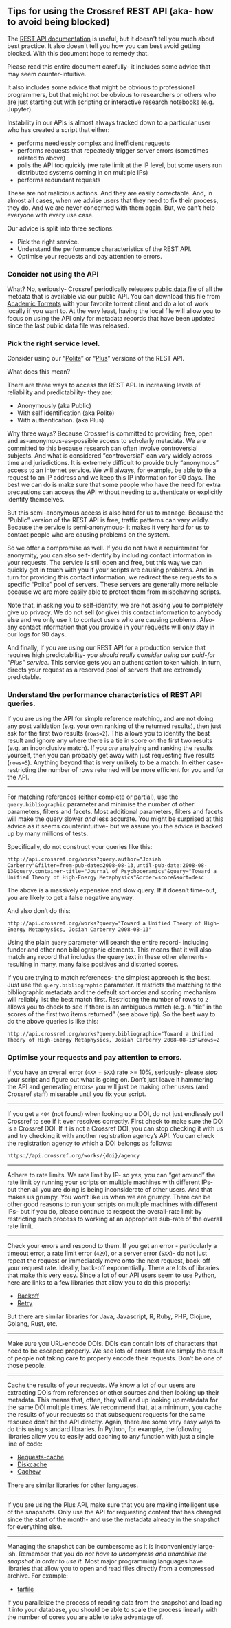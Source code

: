 ## Tips for using the Crossref REST API (aka- how to avoid being blocked)

The [REST API documentation](https://api.crossref.org) is useful, but it doesn't tell you much about best practice. It also doesn't tell you how you can best avoid getting blocked. With this document hope to remedy that.

Please read this entire document carefully- it includes some advice that may seem counter-intuitive.

It also includes some advice that might be obvious to professional programmers, but that might not be obvious to researchers or others who are just starting out with scripting or interactive research notebooks (e.g. Jupyter).

Instability in our APIs is almost always tracked down to a particular user who has created a script that either:

- performs needlessly complex and inefficient requests
- performs requests that repeatedly trigger server errors (sometimes related to above)
- polls the API too quickly (we rate limit at the IP level, but some users run distributed systems coming in on multiple IPs)
- performs redundant requests

These are not malicious actions. And they are easily correctable. And, in almost all cases, when we advise users that they need to fix their process, they do. And we are never concerned with them again. But, we can’t help everyone with every use case.

Our advice is split into three sections:

- Pick the right service.
- Understand the performance characteristics of the REST API.
- Optimise your requests and pay attention to errors.

### Concider not using the API

What? No, seriously- Crossref periodically releases [public data file](https://www.crossref.org/blog/new-public-data-file-120-million-metadata-records/) of all the metdata that is available via our public API. You can download this file from [Academic Torrents](https://academictorrents.com/) with your favorite torrent client and do a lot of work locally if you want to. At the very least, having the local file will allow you to focus on using the API only for metadata records that have been updated since the last public data file was released.


### Pick the right service level.



Consider using our “[Polite](https://github.com/CrossRef/rest-api-doc#good-manners--more-reliable-service)” or “[Plus](https://www.crossref.org/services/metadata-retrieval/metadata-plus/)” versions of the REST API. 

What does this mean?

There are three ways to access the REST API. In increasing levels of reliability and predictability- they are:

- Anonymously (aka Public)
- With self identification (aka Polite)
- With authentication. (aka Plus)

Why three ways? Because Crossref is committed to providing free, open and as-anonymous-as-possible access to scholarly metadata. We are committed to this because research can often involve controversial subjects. And what is considered “controversial” can vary widely across time and jurisdictions. It is extremely difficult to provide truly “anonymous” access to an internet service. We will always, for example, be able to tie a request to an IP address and we keep this IP information for 90 days. The best we can do is make sure that some people who have the need for extra precautions can access the API without needing to authenticate or explicitly identify themselves. 

But this semi-anonymous access is also hard for us to manage. Because the “Public” version of the REST API is free, traffic patterns can vary wildly. Because the service is semi-anonymous- it makes it very hard for us to contact people who are causing problems on the system.
 
So we offer a compromise as well. If you do not have a requirement for anonymity, you can also self-identify by including contact information in your requests. The service is still open and free, but  this way we can quickly get in touch with you if your scripts are causing problems. And in turn for providing this contact information, we redirect these requests to a specific “Polite” pool of servers. These servers are generally more reliable because we are more easily able to protect them from misbehaving scripts.

Note that, in asking you to self-identify, we are not asking you to completely give up privacy. We do not  sell (or give) this contact information to anybody else and we only use it to contact users who are causing problems. Also- any contact information that you provide in your requests will only stay in our logs for 90 days.

And finally, if you are using our REST API for a production service that requires high predictability- *you should really consider using our paid-for “Plus” service.* This service gets you an authentication token which, in turn, directs your request as a reserved pool of servers that are extremely predictable.

### Understand the performance characteristics of REST API queries.

If you are using the API for simple reference matching, and are not doing any post validation (e.g. your own ranking of the returned results), then just ask for the first two results (`rows=2`). This allows you to identify the best result and ignore any where there is a tie in score on the first two results (e.g. an inconclusive match). If you *are* analyzing and ranking the results yourself, then you can probably get away with just requesting five results (`rows=5`). Anything beyond that is very unlikely to be a match. In either case- restricting the number of rows returned will be more efficient for you and for the API.

<hr/>

For matching references (either complete or partial), use the `query.bibliographic` parameter and minimise the number of other parameters, filters and facets. Most additional parameters, filters and facets will make the query slower *and* less accurate. You might be surprised at this advice as it seems counterintuitive- but we assure you the advice is backed up by many millions of tests.

Specifically, do not construct your queries like this:
```
http://api.crossref.org/works?query.author="Josiah Carberry"&filter=from-pub-date:2008-08-13,until-pub-date:2008-08-13&query.container-title="Journal of Psychoceramics"&query="Toward a Unified Theory of High-Energy Metaphysics"&order=score&sort=desc
```
The above is a massively expensive and slow query. If it doesn’t time-out, you are likely to get a false negative anyway.

And also don’t do this:
```
http://api.crossref.org/works?query="Toward a Unified Theory of High-Energy Metaphysics, Josiah Carberry 2008-08-13"
```
Using the plain `query` parameter will search the entire record- including funder and other non bibliographic elements. This means that it will also match any record that includes the query text in these other elements- resulting in many, many false positives and distorted scores.

If you are trying to match references- the simplest approach is the best. Just use the `query.bibliographic` parameter. It restricts the matching to the bibliographic metadata and the default sort order and scoring mechanism will reliably list the best match first. Restricting the number of rows to `2` allows you to check to see if there is an ambiguous match (e.g. a “tie” in the scores of the first two items returned” (see above tip). So the best way to do the above queries is like this:

```
http://api.crossref.org/works?query.bibliographic="Toward a Unified Theory of High-Energy Metaphysics, Josiah Carberry 2008-08-13"&rows=2
```

### Optimise your requests and pay attention to errors.

If you have an overall error (`4XX` + `5XX`) rate >= 10%,  seriously- please *stop* your script and figure out what is going on. Don’t just leave it hammering the API and generating errors- you will just be making other users (and Crossref staff) miserable until you fix your script.

<hr/>

If you get a `404` (not found) when looking up a DOI, do not just endlessly poll Crossref to see if it ever resolves correctly. First check to make sure the DOI is a Crossref DOI. If it is not a Crossref DOI, you can stop checking it with us and try checking it with another registration agency’s API. You can check the registration agency to which a DOI belongs as follows:

```
https://api.crossref.org/works/{doi}/agency
``` 

<hr/>

Adhere to rate limits. We rate limit by IP- so *yes*, you can “get around” the rate limit by running your scripts on multiple machines with different IPs- but then all you are doing is being inconsiderate of other users. And that makes us grumpy. You won’t like us when we are grumpy. There can be other good reasons to run your scripts on multiple machines with different IPs- but if you do, please continue to respect the overall-rate limit by restricting each process to working at an appropriate sub-rate of the overall rate limit. 

<hr/>

Check your errors and respond to them. If you get an error - particularly a timeout error, a rate limit error (`429`), or a server error (`5XX`)- do not just repeat the request or immediately move onto the next request, back-off your request rate. Ideally, back-off exponentially. There are lots of libraries that make this very easy. Since a lot of our API users seem to use Python, here are links to a few libraries that allow you to do this properly:

- [Backoff](https://pypi.org/project/backoff/)
- [Retry](https://pypi.org/project/retry/)

But there are similar libraries for Java, Javascript, R, Ruby, PHP, Clojure, Golang, Rust, etc.
<hr/> 
Make sure you URL-encode DOIs. DOIs can contain lots of characters that need to be escaped properly. We see lots of errors that are simply the result of people not taking care to properly encode their requests. Don’t be one of those people.
<hr/>
Cache the results of your requests. We know a lot of our users are extracting DOIs from references or other sources and then looking up their metadata. This means that, often, they will end up looking up metadata for the same DOI multiple times. We recommend that, at a minimum, you cache the results of your requests so that subsequent requests for the same resource don’t hit the API directly. Again, there are some very easy ways to do this using standard libraries. In Python, for example, the following libraries allow you to easily add caching to any function with just a single line of code:

- [Requests-cache](https://pypi.org/project/requests-cache/)
- [Diskcache](https://pypi.org/project/diskcache/)
- [Cachew](https://github.com/karlicoss/cachew#what-is-cachew) 

There are similar libraries for other languages.

<hr/>
If you are using the Plus API, make sure that you are making intelligent use of the snapshots. Only use the API for requesting content that has changed since the start of the month- and use the metadata already in the snapshot for everything else.

<hr/>

Managing the snapshot can be cumbersome as it is inconveniently large-ish. Remember that you do *not have to uncompress and unarchive the snapshot in order to use it.* Most major programming languages have libraries that allow you to open and read files directly from a compressed archive. For example:

- [tarfile](https://docs.python.org/3/library/tarfile.html)

If you parallelize the process of reading data from the snapshot and loading it into your database, you should be able to scale the process linearly with the number of cores you are able to take advantage of.
